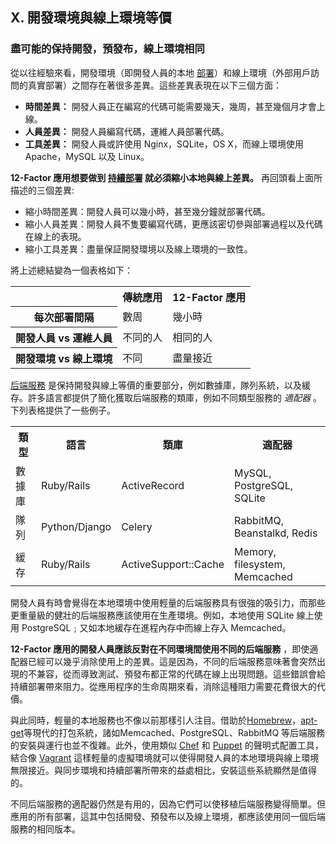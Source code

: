 ## X. 開發環境與線上環境等價
### 盡可能的保持開發，預發布，線上環境相同

從以往經驗來看，開發環境（即開發人員的本地 [部署](./codebase)）和線上環境（外部用戶訪問的真實部署）之間存在著很多差異。這些差異表現在以下三個方面：

* **時間差異：** 開發人員正在編寫的代碼可能需要幾天，幾周，甚至幾個月才會上線。
* **人員差異：** 開發人員編寫代碼，運維人員部署代碼。
* **工具差異：** 開發人員或許使用 Nginx，SQLite，OS X，而線上環境使用 Apache，MySQL 以及 Linux。

**12-Factor 應用想要做到 [持續部署](http://www.avc.com/a_vc/2011/02/continuous-deployment.html) 就必須縮小本地與線上差異。** 再回頭看上面所描述的三個差異:

* 縮小時間差異：開發人員可以幾小時，甚至幾分鐘就部署代碼。
* 縮小人員差異：開發人員不隻要編寫代碼，更應該密切參與部署過程以及代碼在線上的表現。
* 縮小工具差異：盡量保証開發環境以及線上環境的一致性。

將上述總結變為一個表格如下：

<table>
  <tr>
    <th></th>
    <th>傳統應用</th>
    <th>12-Factor 應用</th>
  </tr>
  <tr>
    <th>每次部署間隔</th>
    <td>數周</td>
    <td>幾小時</td>
  </tr>
  <tr>
    <th>開發人員 vs 運維人員</th>
    <td>不同的人</td>
    <td>相同的人</td>
  </tr>
  <tr>
    <th>開發環境 vs 線上環境</th>
    <td>不同</td>
    <td>盡量接近</td>
  </tr>
</table>

[后端服務](./backing-services) 是保持開發與線上等價的重要部分，例如數據庫，隊列系統，以及緩存。許多語言都提供了簡化獲取后端服務的類庫，例如不同類型服務的 *適配器* 。下列表格提供了一些例子。

<table>
  <tr>
    <th>類型</th>
    <th>語言</th>
    <th>類庫</th>
    <th>適配器</th>
  </tr>
  <tr>
    <td>數據庫</td>
    <td>Ruby/Rails</td>
    <td>ActiveRecord</td>
    <td>MySQL, PostgreSQL, SQLite</td>
  </tr>
  <tr>
    <td>隊列</td>
    <td>Python/Django</td>
    <td>Celery</td>
    <td>RabbitMQ, Beanstalkd, Redis</td>
  </tr>
  <tr>
    <td>緩存</td>
    <td>Ruby/Rails</td>
    <td>ActiveSupport::Cache</td>
    <td>Memory, filesystem, Memcached</td>
  </tr>
</table>

開發人員有時會覺得在本地環境中使用輕量的后端服務具有很強的吸引力，而那些更重量級的健壯的后端服務應該使用在生產環境。例如，本地使用 SQLite 線上使用 PostgreSQL﹔又如本地緩存在進程內存中而線上存入 Memcached。

**12-Factor 應用的開發人員應該反對在不同環境間使用不同的后端服務** ，即使適配器已經可以幾乎消除使用上的差異。這是因為，不同的后端服務意味著會突然出現的不兼容，從而導致測試、預發布都正常的代碼在線上出現問題。這些錯誤會給持續部署帶來阻力。從應用程序的生命周期來看，消除這種阻力需要花費很大的代價。

與此同時，輕量的本地服務也不像以前那樣引人注目。借助於[Homebrew](http://mxcl.github.com/homebrew/)，[apt-get](https://help.ubuntu.com/community/AptGet/Howto)等現代的打包系統，諸如Memcached、PostgreSQL、RabbitMQ 等后端服務的安裝與運行也並不復雜。此外，使用類似 [Chef](http://www.opscode.com/chef/) 和 [Puppet](http://docs.puppetlabs.com/) 的聲明式配置工具，結合像 [Vagrant](http://vagrantup.com/) 這樣輕量的虛擬環境就可以使得開發人員的本地環境與線上環境無限接近。與同步環境和持續部署所帶來的益處相比，安裝這些系統顯然是值得的。

不同后端服務的適配器仍然是有用的，因為它們可以使移植后端服務變得簡單。但應用的所有部署，這其中包括開發、預發布以及線上環境，都應該使用同一個后端服務的相同版本。
